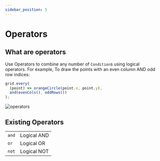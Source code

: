 ```yaml
---
sidebar_position: 5
---
```


# Operators

## What are operators
Use Operators to combine any number of `Condition`s using logical operators. For example, To draw the points with an even column AND odd row indices:

```js
grid.every(
  (point) => orangeCircle(point.x, point.y),
  and(evenCols(), oddRows())
);
```

![operators](/operators.png)

## Existing Operators
|||
|---|---|
|`and`  |  Logical AND  |  
|`or`  |  Logical OR   |   
|`not` |  Logical NOT  |   

